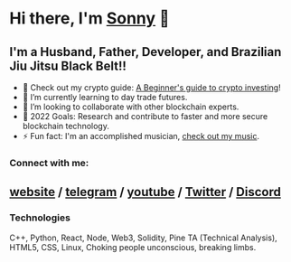 # Hi there, I'm [Sonny](https://sonnyparlin.com) 👋 


## I'm a Husband, Father, Developer, and Brazilian Jiu Jitsu Black Belt!!

- 🔭 Check out my crypto guide: [A Beginner's guide to crypto investing](https://bit.ly/cryptoguide2022)!
- 🌱 I’m currently learning to day trade futures.
- 👯 I’m looking to collaborate with other blockchain experts.
- 🥅 2022 Goals: Research and contribute to faster and more secure blockchain technology.
- ⚡ Fun fact: I'm an accomplished musician, [check out my music](https://music.youtube.com/playlist?list=PLj9lh13xPM4NtMGzpbghwBlWZ_3LaUk_P&feature=share).

### Connect with me:

[website](http://sonnyparlin.com) /
[telegram](https://t.me/sonnygrapples) /
[youtube](https://www.youtube.com/c/sonnyparlin) /
[Twitter](https://twitter.com/santinoparlucci) /
[Discord](discordapp.com/users/sonnyjitsu#5631)
---

### Technologies

C++, Python, React, Node, Web3, Solidity, Pine TA (Technical Analysis), HTML5, CSS, Linux, Choking people unconscious, breaking limbs.
